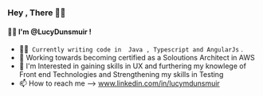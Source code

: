 ### Hey , There 🙋‍♀️

#### 👩‍💼 I'm @LucyDunsmuir !

- 👩‍💻` Currently writing code in  Java , Typescript and AngularJs` .
-  🌱 Working towards becoming certified as a  Soloutions Architect in AWS      
- 👀 I'm Interested in gaining skills in UX and furthering my knowlege of Front end Technologies and Strengthening my skills in Testing 
- 📫 How to reach me --> www.linkedin.com/in/lucymdunsmuir

<!--START_SECTION:activity-->

<!---
Lucydunsmuir/Lucydunsmuir is a ✨ special ✨ repository because its `README.md` (this file) appears on your GitHub profile.
You can click the Preview link to take a look at your changes.
--->
